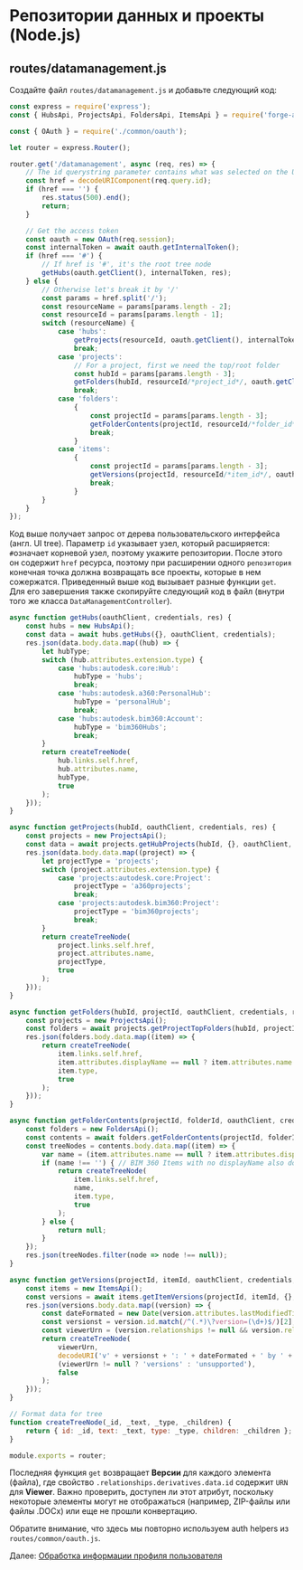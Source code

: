 # Репозитории данных и проекты (Node.js)

## routes/datamanagement.js

Создайте файл `routes/datamanagement.js` и добавьте следующий код:

```javascript
const express = require('express');
const { HubsApi, ProjectsApi, FoldersApi, ItemsApi } = require('forge-apis');

const { OAuth } = require('./common/oauth');

let router = express.Router();

router.get('/datamanagement', async (req, res) => {
    // The id querystring parameter contains what was selected on the UI tree, make sure it's valid
    const href = decodeURIComponent(req.query.id);
    if (href === '') {
        res.status(500).end();
        return;
    }

    // Get the access token
    const oauth = new OAuth(req.session);
    const internalToken = await oauth.getInternalToken();
    if (href === '#') {
        // If href is '#', it's the root tree node
        getHubs(oauth.getClient(), internalToken, res);
    } else {
        // Otherwise let's break it by '/'
        const params = href.split('/');
        const resourceName = params[params.length - 2];
        const resourceId = params[params.length - 1];
        switch (resourceName) {
            case 'hubs':
                getProjects(resourceId, oauth.getClient(), internalToken, res);
                break;
            case 'projects':
                // For a project, first we need the top/root folder
                const hubId = params[params.length - 3];
                getFolders(hubId, resourceId/*project_id*/, oauth.getClient(), internalToken, res);
                break;
            case 'folders':
                {
                    const projectId = params[params.length - 3];
                    getFolderContents(projectId, resourceId/*folder_id*/, oauth.getClient(), internalToken, res);
                    break;
                }
            case 'items':
                {
                    const projectId = params[params.length - 3];
                    getVersions(projectId, resourceId/*item_id*/, oauth.getClient(), internalToken, res);
                    break;
                }
        }
    }
});
```

Код выше получает запрос от дерева пользовательского интерфейса (англ. UI tree). Параметр `id` указывает узел, который расширяется: `#`означает корневой узел, поэтому укажите репозитории. После этого он содержит `href` ресурса, поэтому при расширении одного `репозитория` конечная точка должна возвращать все проекты, которые в нем сожержатся. Приведенный выше код вызывает разные функции `get`. Для его завершения также скопируйте следующий код в файл (внутри того же класса `DataManagementController`).


```javascript
async function getHubs(oauthClient, credentials, res) {
    const hubs = new HubsApi();
    const data = await hubs.getHubs({}, oauthClient, credentials);
    res.json(data.body.data.map((hub) => {
        let hubType;
        switch (hub.attributes.extension.type) {
            case 'hubs:autodesk.core:Hub':
                hubType = 'hubs';
                break;
            case 'hubs:autodesk.a360:PersonalHub':
                hubType = 'personalHub';
                break;
            case 'hubs:autodesk.bim360:Account':
                hubType = 'bim360Hubs';
                break;
        }
        return createTreeNode(
            hub.links.self.href,
            hub.attributes.name,
            hubType,
            true
        );
    }));
}

async function getProjects(hubId, oauthClient, credentials, res) {
    const projects = new ProjectsApi();
    const data = await projects.getHubProjects(hubId, {}, oauthClient, credentials);
    res.json(data.body.data.map((project) => {
        let projectType = 'projects';
        switch (project.attributes.extension.type) {
            case 'projects:autodesk.core:Project':
                projectType = 'a360projects';
                break;
            case 'projects:autodesk.bim360:Project':
                projectType = 'bim360projects';
                break;
        }
        return createTreeNode(
            project.links.self.href,
            project.attributes.name,
            projectType,
            true
        );
    }));
}

async function getFolders(hubId, projectId, oauthClient, credentials, res) {
    const projects = new ProjectsApi();
    const folders = await projects.getProjectTopFolders(hubId, projectId, oauthClient, credentials);
    res.json(folders.body.data.map((item) => {
        return createTreeNode(
            item.links.self.href,
            item.attributes.displayName == null ? item.attributes.name : item.attributes.displayName,
            item.type,
            true
        );
    }));
}

async function getFolderContents(projectId, folderId, oauthClient, credentials, res) {
    const folders = new FoldersApi();
    const contents = await folders.getFolderContents(projectId, folderId, {}, oauthClient, credentials);
    const treeNodes = contents.body.data.map((item) => {
        var name = (item.attributes.name == null ? item.attributes.displayName : item.attributes.name);
        if (name !== '') { // BIM 360 Items with no displayName also don't have storage, so not file to transfer
            return createTreeNode(
                item.links.self.href,
                name,
                item.type,
                true
            );
        } else {
            return null;
        }
    });
    res.json(treeNodes.filter(node => node !== null));
}

async function getVersions(projectId, itemId, oauthClient, credentials, res) {
    const items = new ItemsApi();
    const versions = await items.getItemVersions(projectId, itemId, {}, oauthClient, credentials);
    res.json(versions.body.data.map((version) => {
        const dateFormated = new Date(version.attributes.lastModifiedTime).toLocaleString();
        const versionst = version.id.match(/^(.*)\?version=(\d+)$/)[2];
        const viewerUrn = (version.relationships != null && version.relationships.derivatives != null ? version.relationships.derivatives.data.id : null);
        return createTreeNode(
            viewerUrn,
            decodeURI('v' + versionst + ': ' + dateFormated + ' by ' + version.attributes.lastModifiedUserName),
            (viewerUrn != null ? 'versions' : 'unsupported'),
            false
        );
    }));
}

// Format data for tree
function createTreeNode(_id, _text, _type, _children) {
    return { id: _id, text: _text, type: _type, children: _children };
}

module.exports = router;
```
 
Последняя функция `get` возвращает **Версии** для каждого элемента (файла), где свойство `.relationships.derivatives.data.id` содержит `URN` для **Viewer**. Важно проверить, доступен ли этот атрибут, поскольку некоторые элементы могут не отображаться (например, ZIP-файлы или файлы .DOCx) или еще не прошли конвертацию.


Обратите внимание, что здесь мы повторно используем auth helpers из `routes/common/oauth.js`.

Далее: [Обработка информации профиля пользователя](oauth/user/readme)
